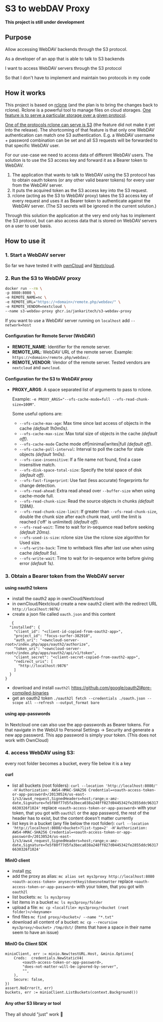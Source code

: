# S3 to webDAV Proxy

**This project is still under development**

## Purpose
Allow accessing WebDAV backends through the S3 protocol.

As a developer of an app that is able to talk to S3 backends

I want to access WebDAV servers through the S3 protocol

So that I don't have to implement and maintain two protocols in my code

## How it works

This project is based on [rclone](https://github.com/rclone/rclone) (and the plan is to bring the changes back to rclone).
Rclone is a powerful tool to manage files on cloud storages. [One feature is to serve a particular storage over a given protocol](https://rclone.org/commands/rclone_serve/).

[One of the protocols rclone can serve is S3](https://github.com/rclone/rclone/pull/7062) (the feature did not make it yet into the release).
The shortcoming of that feature is that only one WebDAV authentication can match one S3 authentication. E.g. a WebDAV username + password combination can be set and all S3 requests will be forwarded to that specific WebDAV user.

For our use-case we need to access data of different WebDAV users. The solution is to use the S3 access key and forward it as a Bearer token to WebDAV.
1. The application that wants to talk to WebDAV using the S3 protocol has to obtain oauth tokens (or any other valid bearer tokens) for every user from the WebDAV server.
2. It puts the acquired token as the S3 access key into the S3 request.
3. rclone (acting as the S3 to WebDAV proxy) takes the S3 access key of every request and uses it as Bearer token to authenticate against the WebDAV server. (The S3 secrets will be ignored in the current solution.)

Through this solution the application at the very end only has to implement the S3 protocol, but can also access data that is stored on WebDAV servers on a user to user basis.

## How to use it

### 1. Start a WebDAV server
So far we have tested it with [ownCloud](https://github.com/owncloud/core/) and [Nextcloud](https://github.com/nextcloud/server).

### 2. Run the S3 to WebDAV proxy

```bash
docker run --rm \
-p 8080:8080 \
-e REMOTE_NAME=nc \
-e REMOTE_URL="https://<domain>/remote.php/webdav/" \
-e REMOTE_VENDOR=nextcloud \
--name s3-webdav-proxy ghcr.io/jankaritech/s3-webdav-proxy
```

If you want to use a WebDAV server running on `localhost` add `--network=host`

#### Configuration for Remote Server (WebDAV)

- **REMOTE_NAME**: Identifier for the remote server.
- **REMOTE_URL**: WebDAV URL of the remote server. Example: `https://<domain>/remote.php/webdav/`.
- **REMOTE_VENDOR**: Vendor of the remote server. Tested vendors are `nextcloud` and `owncloud`.

#### Configuration for the S3 to WebDAV proxy

- **PROXY_ARGS**: A space separated list of arguments to pass to rclone.

  Example: `-e PROXY_ARGS="--vfs-cache-mode=full --vfs-read-chunk-size=100M"`.

  Some useful options are:

  - `--vfs-cache-max-age`: Max time since last access of objects in the cache _(default 1h0m0s)_.
  - `--vfs-cache-max-size`: Max total size of objects in the cache _(default off)_.
  - `--vfs-cache-mode` Cache mode off|minimal|writes|full _(default off)_.
  - `--vfs-cache-poll-interval`: Interval to poll the cache for stale objects _(default 1m0s)_.
  - `--vfs-case-insensitive`: If a file name not found, find a case insensitive match.
  - `--vfs-disk-space-total-size`: Specify the total space of disk _(default off)_.
  - `--vfs-fast-fingerprint`: Use fast (less accurate) fingerprints for change detection.
  - `--vfs-read-ahead`: Extra read ahead over `--buffer-size` when using cache-mode full.
  - `--vfs-read-chunk-size`: Read the source objects in chunks _(default 128Mi)_.
  - `--vfs-read-chunk-size-limit`: If greater than `--vfs-read-chunk-size`, double the chunk size after each chunk read, until the limit is reached ('off' is unlimited) _(default off)_.
  - `--vfs-read-wait`: Time to wait for in-sequence read before seeking _(default 20ms)_.
  - `--vfs-used-is-size`: rclone size Use the rclone size algorithm for Used size.
  - `--vfs-write-back`: Time to writeback files after last use when using cache _(default 5s)_.
  - `--vfs-write-wait`: Time to wait for in-sequence write before giving error _(default 1s)_.

### 3. Obtain a Bearer token from the WebDAV server
#### using oauth2 tokens
- install the oauth2 app in ownCloud/Nextcloud
- in ownCloud/Nextcloud create a new oauth2 client with the redirect URL `http://localhost:9876/`
- create a json file called `oauth.json` and this content
```
   {
  "installed": {
    "client_id": "<client-id-copied-from-oauth2-app>",
    "project_id": "focus-surfer-382910",
    "auth_uri": "<owncloud-server-root>/index.php/apps/oauth2/authorize",
    "token_uri": "<owncloud-server-root>/index.php/apps/oauth2/api/v1/token",
    "client_secret": "<client-secret-copied-from-oauth2-app>",
    "redirect_uris": [
      "http://localhost:9876"
    ]
  }
}
```
- download and install `oauth2l` https://github.com/google/oauth2l#pre-compiled-binaries
- get an oauth2 token `./oauth2l fetch --credentials ./oauth.json --scope all --refresh --output_format bare`

#### using app-passwords
In Nextcloud one can also use the app-passwords as Bearer tokens. For that navigate in the WebUI to Personal Settings -> Security and generate a new app password. This app password is simply your token. (This does not work with OwnCloud)

### 4. access WebDAV using S3:
every root folder becomes a bucket, every file below it is a key

#### curl
- list all buckets (root folders): `curl --location 'http://localhost:8080/' -H'Authorization: AWS4-HMAC-SHA256 Credential=<oauth-access-token-or-app-password>/20130524/us-east-1/s3/aws4_request,SignedHeaders=host;range;x-amz-date,Signature=fe5f80f77d5fa3beca038a248ff027d0445342fe2855ddc963176630326f1024'`
  replace `<oauth-access-token-or-app-password>` with your token, that you got with `oauth2l` or the app password, the rest of the header has to exist, but the content doesn't matter currently
- list keys in a bucket (any file below the root folder): `curl --location 'http://localhost:8080/<bucket>?list-type=2' -H'Authorization: AWS4-HMAC-SHA256 Credential=<oauth-access-token-or-app-password>/20130524/us-east-1/s3/aws4_request,SignedHeaders=host;range;x-amz-date,Signature=fe5f80f77d5fa3beca038a248ff027d0445342fe2855ddc963176630326f1024'`

#### MinIO client
- install [mc](https://min.io/docs/minio/linux/reference/minio-mc.html)
- add the proxy as alias: `mc alias set mys3proxy http://localhost:8080 <oauth-access-token> anysecretkeyitdoesnotmatter`
  replace `<oauth-access-token-or-app-password>` with your token, that you got with `oauth2l`
- list buckets: `mc ls mys3proxy`
- list items in a bucket `mc ls mys3proxy/folder`
- upload a file: `mc cp <localfile> mys3proxy/<bucket (root folder)>/<keyname>`
- find files `mc find proxy/<bucket>/ --name "*.txt"`
- download all content of a bucket: `mc cp --recursive mys3proxy/<bucket> /tmp/dst/` (items that have a space in their name seem to have an issue)

#### MinIO Go Client SDK
```
minioClient, err := minio.New(testURL.Host, &minio.Options{
    Creds:  credentials.NewStaticV4(
        <oauth-access-token-or-app-password>,
        "does-not-matter-will-be-ignored-by-server",
        "",
    ),
    Secure: false,
})
assert.NoError(t, err)
buckets, err := minioClient.ListBuckets(context.Background())
```

#### Any other S3 library or tool
They all should "just" work :pray:
